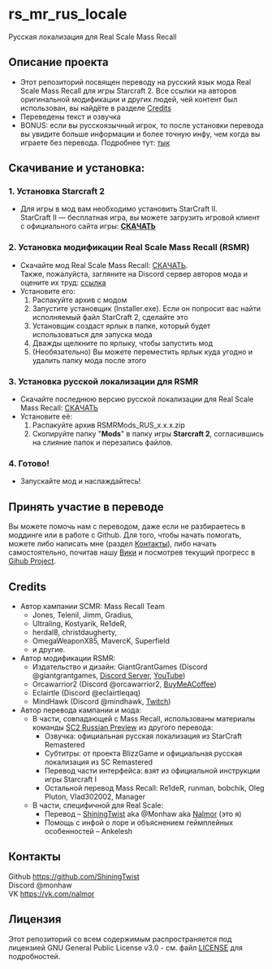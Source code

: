 # rs\_mr\_rus_locale  
Русская локализация для Real Scale Mass Recall  


## Описание проекта  

+ Этот репозиторий посвящен переводу на русский язык мода Real Scale Mass Recall для игры Starcraft 2. Все ссылки на авторов оригинальной модификации и других людей, чей контент был использован, вы найдёте в разделе [Credits](https://github.com/ShiningTwist/rs_mr_rus_locale/tree/main#credits)  
+ Переведены текст и озвучка  
+ BONUS: если вы русскоязычный игрок, то после установки перевода вы увидите больше информации и более точную инфу, чем когда вы играете без перевода. Подробнее тут: [тык](https://github.com/ShiningTwist/rs_mr_rus_locale/wiki#важное-предупреждение)  


## Скачивание и установка:  

### 1. Установка Starcraft 2  
+ Для игры в мод вам необходимо установить StarCraft II.  
  StarCraft II — бесплатная игра, вы можете загрузить игровой клиент с официального сайта игры: [**СКАЧАТЬ**](https://starcraft2.blizzard.com/)  

### 2. Установка модификации Real Scale Mass Recall (RSMR)   
+ Скачайте мод Real Scale Mass Recall: [СКАЧАТЬ](https://drive.google.com/drive/folders/1PwvujsEzCTnpe642MrFnImB1U1ZjozKw?usp=drive_link).   
  Также, пожалуйста, загляните на Discord сервер авторов мода и оцените их труд: [ссылка](https://discord.com/invite/UCDyZyr6gg)  
+ Установите его:    
    1. Распакуйте архив с модом  
    2. Запустите установщик (Installer.exe). Если он попросит вас найти исполняемый файл StarCraft 2, сделайте это   
    3. Установщик создаст ярлык в папке, который будет использоваться для запуска мода  
    4. Дважды щелкните по ярлыку, чтобы запустить мод    
    5. (Необязательно) Вы можете переместить ярлык куда угодно и удалить папку мода после этого  

### 3. Установка русской локализации для RSMR  
+ Скачайте последнюю версию русской локализации для Real Scale Mass Recall: [СКАЧАТЬ](https://github.com/ShiningTwist/rs_mr_rus_locale/releases/latest)  
+ Установите её:  
    1. Распакуйте архив RSMRMods_RUS_x.x.x.zip    
    2. Скопируйте папку "**Mods**" в папку игры **Starcraft 2**, согласившись на слияние папок и перезапись файлов.  

### 4. Готово!  
+ Запускайте мод и наслаждайтесь!  


## Принять участие в переводе  

Вы можете помочь нам с переводом, даже если не разбираетесь в моддинге или в работе с Github. Для того, чтобы начать помогать, можете либо написать мне (раздел [Контакты](https://github.com/ShiningTwist/rs_mr_rus_locale/tree/main#%D0%BA%D0%BE%D0%BD%D1%82%D0%B0%D0%BA%D1%82%D1%8B)), либо начать самостоятельно, почитав нашу [Вики](https://github.com/ShiningTwist/rs_mr_rus_locale/wiki) и посмотрев текущий прогресс в [Gihub Project](https://github.com/users/ShiningTwist/projects/5).  


## Credits  

* Автор кампании SCMR: Mass Recall Team    
    - Jones, Telenil, Jimm, Gradius,   
    - Ultraling, Kostyarik, Re1deR,  
    - herdal8, christdaugherty,   
    - OmegaWeaponX85, MavercK, Superfield   
    - и другие.  
* Автор модификации RSMR:  
    - Издательство и дизайн: GiantGrantGames (Discord @giantgrantgames, [Discord Server](https://discord.gg/HhveQqvb), [YouTube](https://www.youtube.com/watch?v=mzjbcoFP5hQ&list=PLWIRRgIfniFvhxfkFjhXqar0hDg6S281b))    
    - Orcawarrior2 (Discord @orcawarrior2, [BuyMeACoffee](https://www.buymeacoffee.com/Orcawarrior2))  
    - Eclairtle (Discord @eclairtleqaq)    
    - MindHawk (Discord @mindhawk, [Twitch](https://www.twitch.tv/lemindhawk))    
* Автор перевода кампании и мода:  
  + В части, совпадающей с Mass Recall, использованы материалы команды [SC2 Russian Preview](https://sc2ruspreview.blogspot.com/p/mass-recall.html) из другого перевода:  
      * Озвучка: официальная русская локализация из StarCraft Remastered  
      * Субтитры: от проекта BlizzGame и официальная русская локализация из SC Remastered  
      * Перевод части интерфейса: взят из официальной инструкции игры Starcraft I  
      * Остальной перевод Mass Recall: Re1deR, runman, bobchik, Oleg Pluton, Vlad302002, Manager  
   + В части, специфичной для Real Scale:  
      * Перевод – [ShiningTwist](https://github.com/ShiningTwist) aka @Monhaw aka [Nalmor](https://vk.com/nalmor)  (это я)  
      * Помощь с инфой о лоре и объяснением геймплейных особенностей – Ankelesh  
    

## Контакты  
Github https://github.com/ShiningTwist   
Discord @monhaw  
VK https://vk.com/nalmor  

## Лицензия  

Этот репозиторий со всем содержимым распространяется под лицензией GNU General Public License v3.0 - см. файл [LICENSE](LICENSE) для подробностей.  

